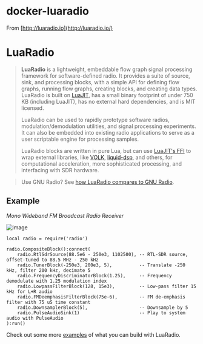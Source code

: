 # docker-luaradio

From [http://luaradio.io](http://luaradio.io/)
# LuaRadio

> **LuaRadio** is a lightweight, embeddable flow graph signal processing framework for software-defined radio. It provides a suite of source, sink, and processing blocks, with a simple API for defining flow graphs, running flow graphs, creating blocks, and creating data types. LuaRadio is built on [LuaJIT][1], has a small binary footprint of under 750 KB (including LuaJIT), has no external hard dependencies, and is MIT licensed.
> 
> LuaRadio can be used to rapidly prototype software radios, modulation/demodulation utilities, and signal processing experiments. It can also be embedded into existing radio applications to serve as a user scriptable engine for processing samples.
> 
> LuaRadio blocks are written in pure Lua, but can use [LuaJIT's FFI][2] to wrap external libraries, like [VOLK][3], [liquid-dsp][4], and others, for computational acceleration, more sophisticated processing, and interfacing with SDR hardware.

> Use GNU Radio? See [how LuaRadio compares to GNU Radio][5].

## Example

_Mono Wideband FM Broadcast Radio Receiver_

![image][6]

    local radio = require('radio')

    radio.CompositeBlock():connect(
        radio.RtlSdrSource(88.5e6 - 250e3, 1102500), -- RTL-SDR source, offset-tuned to 88.5 MHz - 250 kHz
        radio.TunerBlock(-250e3, 200e3, 5),          -- Translate -250 kHz, filter 200 kHz, decimate 5
        radio.FrequencyDiscriminatorBlock(1.25),     -- Frequency demodulate with 1.25 modulation index
        radio.LowpassFilterBlock(128, 15e3),         -- Low-pass filter 15 kHz for L+R audio
        radio.FMDeemphasisFilterBlock(75e-6),        -- FM de-emphasis filter with 75 uS time constant
        radio.DownsamplerBlock(5),                   -- Downsample by 5
        radio.PulseAudioSink(1)                      -- Play to system audio with PulseAudio
    ):run()

Check out some more [examples][7] of what you can build with LuaRadio.


[1]: http://luajit.org/
[2]: http://luajit.org/ext_ffi.html
[3]: http://libvolk.org/
[4]: https://github.com/jgaeddert/liquid-dsp
[5]: docs/comparison-gnuradio.html
[6]: http://luaradio.io/docs/figures/flowgraph_rtlsdr_wbfm_mono_compact.png
[7]: examples/
[8]: http://www.fftw.org/
[9]: http://www.rtl-sdr.com/about-rtl-sdr/
[10]: docs/getting-started.html
